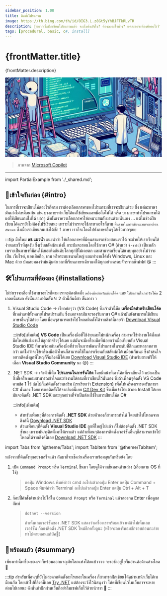 ```yaml
---
sidebar_position: 1.00
title: ติดตั้งโปรแกรม
image: https://th.bing.com/th/id/OIG3.L.z8Gt5yYhBJFTkRLvTR
description: 🤔อยากเริ่มฝึกเขียนโปรแกรมแย้ว จะเริ่มต้นยังไง? ต้องลงอะไรบ้าง? แต่ละอย่างที่ลงคืออะไร? ดช.แมวน้ำ มีคำตอบให้กั๊ฟป๋ม
tags: [procedural, basic, c#, install]
---
```


# {frontMatter.title}

<p>{frontMatter.description}</p>

![banner](assets/install.jpg)

<blockquote>ภาพจาก <a href={frontMatter.image} target="_blank">Microsoft Copilot</a></blockquote>

---

<PartialExample name="shared" />
import PartialExample from './_shared.md';

## 🤝เข้าใจกันก่อง {#intro}
ในการที่เราจะเขียนโค้ดอะไรก็ตาม <Gray>เราต้องเลือกภาษาของโปรแกรมที่เราจะเขียนด้วย</Gray> ซึ่ง <Gray>แต่ละภาษามันเก่งไม่เหมือนกัน</Gray> เช่น บางภาษาทำเว็บได้แต่ใช้เขียนแอพมือถือไม่ได้ หรือ บางภาษาทำโปรแกรมได้แต่ใช้เขียนเกมไม่ได้ บลาๆ ดังนั้นเราควรเลือกภาษาให้เหมาะสมกับงานด้วยนั่นเอง ... แต่ในช่วงฝึกเขียนโค้ดเรายังไม่ต้องไปซีเรียสนะ เพราะไม่ว่าเราจะใช้ภาษาอะไรก็ตาม `พื้นฐานในการเขียนแทบจะเหมือนกันหมด` ซึ่งเมื่อเราเขียนจนเก่งได้ซัก 1 ภาษา เราก็จะโดดไปยังภาษาอื่นๆได้เร็วมากๆเยย

:::tip
มือใหม่ **ดช.แมวน้ำ** แนะนำว่า <Gray>ให้เลือกภาษาที่มีคนสามารถช่วยสอนเราได้</Gray> จะช่วยให้เราเรียนได้ง่ายและเร็วที่สุดงับ ซึ่งเว็บสลัดผักแห่งนี้ กระป๋มจะสอนโดยใช้ภาษา C# (อ่านว่า `ซี-ชาร์ป`) เป็นหลัก เพราะเป็นภาษาที่มีคนใช้เยอะติดอันดับโลกทุกปีไม่เคยตก และสามารถเขียนได้แทบทุกอย่างไม่ว่าจะเป็น เว็บไซต์, แอพมือถือ, เกม หรือระบบขนาดใหญ่ แถมทำงานได้ทั้ง Windows, Linux และ Mac ด้วย ป๋มเลยมองว่ามันคุ้มค่าเวลาที่เรียนภาษาเดียวแต่ได้ทุกอย่างครอบจักรวาลฮ๊าฟฟฟ 😘
:::

## 🛠️โปรแกรมที่ต้องลง {#installations}
ไม่ว่าเราจะเลือกใช้ภาษาอะไรก็ตาม เราจะต้องติดตั้ง `เครื่องมือสำหรับเขียนโค้ด` และ `โปรแกรมในการรันโค้ด` 2 เกลอนี้เสมอ ดังนั้นเรามาติดตั้งเจ้า 2 ตัวนี้กันดีก่า ลั๊นลาาา า
1. <Green>Visual Studio Code</Green> → เรียกย่อๆว่า (VS Code) ซึ่งเจ้าตัวนี้คือ **เครื่องมือสำหรับเขียนโค้ด** ที่เหล่าเดฟทั้งหลายโปรดปรานกัน ซึ่งนอกจากมันจะรองรับภาษา C# แล้วมันยังสามารถใช้เขียนภาษาอื่นๆได้ด้วย โดยเพื่อนๆสามารถเข้าไปโหลดติดตั้งได้จากลิงค์นี้เลยจ้า <Yellow><Icon icon="fa-solid fa-download" /> [Download Visual Studio Code](https://code.visualstudio.com)</Yellow>

    :::info[เพิ่มเติม]
    **VS Code** เป็นเครื่องมือที่ใช้ง่ายและไม่หนักเครื่อง สามารถใช้ทำงานได้ตั้งแต่มือใหม่ยันส่งงานให้ลูกค้าจริงๆได้เลย แต่มันจะมีเครื่องมือที่น้อยกว่าเมื่อเทียบกับ <Blue>Visual Studio IDE</Blue> ที่มาพร้อมกับเครื่องมือที่ช่วยในการพัฒนาโปรแกรมในระดับที่ลึกและหลากหลายกว่า แต่ไม่ว่าจะใช้เครื่องมือตัวไหนก็สามารถใช้ในการเรียนกับสลัดผักได้เหมือนกันนะ ซึ่งถ้าสนใจอยากติดตั้งลูกพี่ใหญ่ก็จิ้มลิงค์นี้ได้เยย [Download Visual Studio IDE](https://visualstudio.microsoft.com) (สำหรับสายฟรีให้เลือก **Visual Studio Community** นะ 😍)
    :::

2. <Green>.NET SDK</Green> → เจ้าตัวนี้คือ **โปรแกรมในการรันโค้ด** โดยมีหน้าที่เอาโค้ดที่เราเขียนไว้ แปลงเป็นสิ่งที่เครื่องคอมสามารถเข้าใจและทำงานได้ตามที่เราเขียนไว้นั่นเอง ซึ่งถ้าเพื่อนๆติดตั้ง VS Code ตามข้อ 1 ไว้ ถัดไปก็แค่ติดตั้งส่วนเสริม (เราเรียกว่า Extension) เพื่อให้เครื่องเรารองรับภาษา C# นั่นเอง โดยการกดติดตั้งได้จากลิงค์นี้เยย <Yellow><Icon icon="fa-solid fa-earth-americas" /> [C# Dev Kit](https://marketplace.visualstudio.com/items?itemName=ms-dotnettools.csdevkit)</Yellow> ซึ่งเมื่อเข้าไปแล้วกด Install ได้เยย มันจะติดตั้ง .NET SDK และทุกอย่างที่จำเป็นต้องใช้ในการเขียนโค้ด C#

    :::info[เพิ่มเติม]
    * สำหรับเพื่อนๆที่ต้องการติดตั้ง **.NET SDK** ด้วยตัวเองก็สามารถทำได้ โดยเข้าไปโหลดจากลิงค์นี้ [Download .NET SDK](https://dotnet.microsoft.com/en-us/download)
    * ส่วนเพื่อนๆที่ติดตั้ง **Visual Studio IDE** ลูกพี่ใหญ่ไปแล้ว ก็ไม่ต้องติดตั้ง .NET SDK ซ้ำนะ เพราะมันจะติดตั้งมาให้เราแล้ว แต่ถ้าเพื่อนๆต้องการติดตั้งเวอร์ชั่นอื่นๆก็สามารถเข้าไปโหลดได้จากลิงค์นี้เลย [Download .NET SDK](https://dotnet.microsoft.com/en-us/download/visual-studio-sdks)
    :::

import Tabs from '@theme/Tabs';
import TabItem from '@theme/TabItem';

หลังจากที่ติดตั้งทุกอย่างเสร็จแล้ว ถัดมาก็จะเช็คว่าเครื่องเราพร้อมลุยกันหรือยัง โดย
1. เปิด `Command Prompt` หรือ `Terminal` ขึ้นมา โดยดูได้จากขั้นตอนด้านล่าง (เลือกตาม OS ที่ใช้) 
    > <Tabs groupId="os">
    >     <TabItem value="win" label="Windows">กดปุ่ม <Gray>Windows</Gray> พิมพ์คำว่า <Blue>cmd</Blue> ลงไปแล้วกดปุ่ม Enter</TabItem>
    >     <TabItem value="mac" label="Mac">กดปุ่ม <Gray>Command + Space</Gray> พิมพ์คำว่า <Blue>Terminal</Blue> ลงไปแล้วกดปุ่ม Enter</TabItem>
    >     <TabItem value="linux" label="Linux">กดปุ่ม <Gray>Ctrl + Alt + T</Gray></TabItem>
    > </Tabs>

2. ก๊อปปี้คำสั่งด้านล่างไปใส่ใน `Command Prompt` หรือ `Terminal` แล้วลองกด Enter เพื่อดูผลลัพท์
    > ```shell
    > dotnet --version
    > ```
    > ถ้าเห็นเลขเวอร์ชั่นของ .NET SDK แสดงว่าเครื่องเราพร้อมแย้ว แต่ถ้าไม่เห็นเลขเวอร์ชั่น ก็ลองติดตั้ง .NET SDK ใหม่อีกครั้งดูนะ (หรือจะลองรีคอมซักรอบก่อนกะล่าย ท่าไม้ตายตอนแก้บัค🤣)

## 🥳พร้อมแย้ว {#summary}
เพียงเท่านี้เครื่องของเราก็พร้อมออกผจญภัยโลกแห่งโค้ดแบ้วววว จะรอช้าอยู่ไยจิ้มอ่านต่อด้านล่างโลด 🎉

:::tip
สำหรับเพื่อนๆที่ยังไม่สะดวกติดตั้งอะไรเยอะในเครื่อง ก็สามารถฝึกเขียนโค้ดผ่านหน้าเว็บได้เหมือนกัล โดยเข้าไปที่ลิงค์นี้เลย [Try .NET](https://try.dot.net) แต่ต้องระวังไว้นิสนุงว่า โค้ดที่เขียนไว้ในเว็บอาจจะหายต๋อมไปเลยนะ ดังนั้นถ้าฝึกผ่านเว็บก็อย่าลืมเซฟเก็บไว้ด้วยน้าาาา 🥲
:::